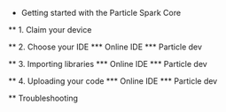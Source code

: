 * Getting started with the Particle Spark Core

** 1. Claim your device

** 2. Choose your IDE
*** Online IDE
*** Particle dev

** 3. Importing libraries
*** Online IDE
*** Particle dev

** 4. Uploading your code 
*** Online IDE
*** Particle dev

** Troubleshooting
